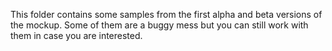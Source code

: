 This folder contains some samples from the first alpha and beta versions of the mockup.
Some of them are a buggy mess but you can still work with them in case you are interested.
